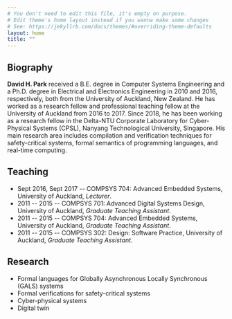```yaml
---
# You don't need to edit this file, it's empty on purpose.
# Edit theme's home layout instead if you wanna make some changes
# See: https://jekyllrb.com/docs/themes/#overriding-theme-defaults
layout: home
title: ""
---
```


## Biography
__David H. Park__ received a B.E. degree in Computer Systems Engineering and a Ph.D. degree in Electrical and Electronics Engineering in 2010 and 2016, respectively, both from the University of Auckland, New Zealand. He has worked as a research fellow and professional teaching fellow at the University of Auckland from 2016 to 2017. Since 2018, he has been working as a research fellow in the Delta-NTU Corporate Laboratory for Cyber-Physical Systems (CPSL), Nanyang Technological University, Singapore. His main research area includes compilation and verification techniques for safety-critical systems, formal semantics of programming languages, and real-time computing.

## Teaching
- Sept 2016, Sept 2017 -- COMPSYS 704: Advanced Embedded Systems, University of Auckland, _Lecturer_. 
- 2011 -- 2015 -- COMPSYS 701: Advanced Digital Systems Design, University of Auckland, _Graduate Teaching Assistant_. 
- 2011 -- 2015 -- COMPSYS 704: Advanced Embedded Systems, University of Auckland, _Graduate Teaching Assistant_. 
- 2011 -- 2015 -- COMPSYS 302: Design: Software Practice, University of Auckland, _Graduate Teaching Assistant_. 

## Research

- Formal languages for Globally Asynchronous Locally Synchronous (GALS) systems
- Formal verifications for safety-critical systems
- Cyber-physical systems
- Digital twin

